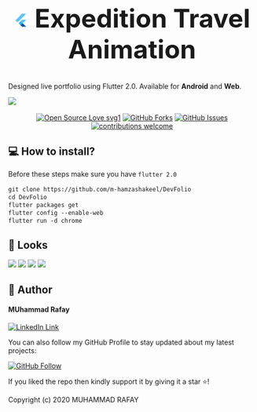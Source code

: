 <h1 align="center" style="font-size: 52px;" ><img height=30 src="https://raw.githubusercontent.com/github/explore/80688e429a7d4ef2fca1e82350fe8e3517d3494d/topics/flutter/flutter.png"> Expedition Travel Animation</h1>

Designed live portfolio using Flutter 2.0. Available for **Android** and **Web**. 

<img src="https://user-images.githubusercontent.com/66843891/118715756-71ff3a80-b83d-11eb-8c90-6e0a2ffc6b45.gif">

<div align="center">

[![Open Source Love svg1](https://badges.frapsoft.com/os/v1/open-source.svg?v=103)](#)
[![GitHub Forks](https://img.shields.io/github/forks/saadhaxxan/Car_Game_Python_Pygame.svg?style=social&label=Fork&maxAge=2592000)](https://github.com/m-hamzashakeel/DevFolio/fork)
[![GitHub Issues](https://img.shields.io/github/issues/saadhaxxan/Car_Game_Python_Pygame.svg?style=flat&label=Issues&maxAge=2592000)](https://github.com/m-hamzashakeel/DevFolio/issues)
[![contributions welcome](https://img.shields.io/badge/contributions-welcome-brightgreen.svg?style=flat&label=Contributions&colorA=red&colorB=black	)](#)

</div>

## 💻 How to install?
Before these steps make sure you have `flutter 2.0`

```
git clone https://github.com/m-hamzashakeel/DevFolio
cd DevFolio
flutter packages get
flutter config --enable-web
flutter run -d chrome
```

## 👀 Looks

<img src="https://user-images.githubusercontent.com/66843891/118714957-7840e700-b83c-11eb-8543-e93216b52063.png"> <img src="https://user-images.githubusercontent.com/66843891/118719944-7bd76c80-b842-11eb-93b6-91b41647dbd0.jpeg"> <img src="https://user-images.githubusercontent.com/66843891/118719983-84c83e00-b842-11eb-9cd3-54c78c2bb590.jpeg"> <img src="https://user-images.githubusercontent.com/66843891/118719987-8560d480-b842-11eb-825c-5e59fb991c50.jpeg">


## 🧑 Author

#### MUhammad Rafay
[![LinkedIn Link](https://img.shields.io/badge/Connect-Rafay-blue.svg?logo=linkedin&longCache=true&style=social&label=Connect
)](https://www.linkedin.com/in/muhammad-RAFAY-92a2501aa/)

You can also follow my GitHub Profile to stay updated about my latest projects:

[![GitHub Follow](https://img.shields.io/badge/Connect-RAFAY-blue.svg?logo=Github&longCache=true&style=social&label=Follow)](https://github.com/MRafaydev)

If you liked the repo then kindly support it by giving it a star ⭐!

Copyright (c) 2020 MUHAMMAD RAFAY